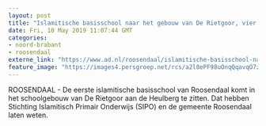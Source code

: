 ```yaml
---
layout: post
title: "Islamitische basisschool naar het gebouw van De Rietgoor, vier klassen vanaf komend schooljaar"
date: Fri, 10 May 2019 11:07:44 GMT
categories: 
- noord-brabant 
- roosendaal 
externe_link: "https://www.ad.nl/roosendaal/islamitische-basisschool-naar-het-gebouw-van-de-rietgoor-vier-klassen-vanaf-komend-schooljaar~a34dcb01/"
feature_image: "https://images4.persgroep.net/rcs/a2l8ePF98uOnqQqavqO7zTPw91c/diocontent/147833708/_fitwidth/400/?appId=21791a8992982cd8da851550a453bd7f&quality=0.7"
---
```


ROOSENDAAL - De eerste islamitische basisschool van Roosendaal komt in het schoolgebouw van De Rietgoor aan de Heulberg te zitten. Dat hebben Stichting Islamitisch Primair Onderwijs (SIPO) en de gemeente Roosendaal laten weten.
